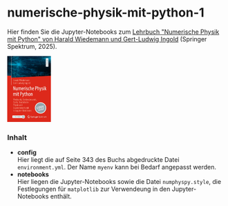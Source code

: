 # numerische-physik-mit-python-1

Hier finden Sie die Jupyter-Notebooks zum [Lehrbuch "Numerische Physik mit Python" von Harald Wiedemann und Gert-Ludwig Ingold](https://link.springer.com/book/10.1007/978-3-662-69567-8) (Springer Spektrum, 2025).

<img src="978-3-662-69567-8.webp"  width="20%" height="20%">

### Inhalt

* **config**   
    Hier liegt die auf Seite 343 des Buchs abgedruckte Datei `environment.yml`. Der Name `myenv` kann bei Bedarf angepasst werden.
* **notebooks**   
    Hier liegen die Jupyter-Notebooks sowie die Datei `numphyspy.style`, die Festlegungen für `matplotlib` zur Verwendeung
    in den Jupyter-Notebooks enthält.
